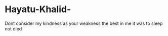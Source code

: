 # Hayatu-Khalid-
Dont consider my kindness as your weakness the best in me it was to sleep not died 
